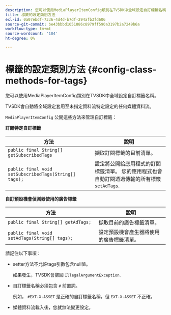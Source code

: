 ```yaml
---
description: 您可以使用MediaPlayerItemConfig類別在TVSDK中全域設定自訂標籤名稱。
title: 標籤的設定類別方法
exl-id: 0a07ebdf-7336-4d4d-b7df-294afb3fd606
source-git-commit: be43bbbd1051886c8979ff590a3197b2a7249b6a
workflow-type: tm+mt
source-wordcount: '184'
ht-degree: 0%

---
```


# 標籤的設定類別方法 {#config-class-methods-for-tags}

您可以使用MediaPlayerItemConfig類別在TVSDK中全域設定自訂標籤名稱。

TVSDK會自動將全域設定套用至未指定資料流特定設定的任何媒體資料流。

`MediaPlayerItemConfig` 公開這些方法來管理自訂標籤：

**訂閱特定自訂標籤**

| <b>方法</b> | <b>說明</b> |
|--- |--- |
| `public final String[] getSubscribedTags` | 擷取訂閱標籤的目前清單。 |
| `public final void setSubscribedTags(String[] tags);` | 設定將公開給應用程式的訂閱標籤清單。  您的應用程式也會自動訂閱透過傳輸的所有標籤 `setAdTags`. |

**自訂預設機會偵測器使用的廣告標籤**

| <b>方法</b> | <b>說明</b> |
|--- |--- |
| `public final String[] getAdTags;` | 擷取目前的廣告標籤清單。 |
| `public final void setAdTags(String[] tags);` | 設定預設機會產生器將使用的廣告標籤清單。 |

請記住以下事項：

* setter方法不允許tags引數包含null值。

   如果發生，TVSDK會擲回 `IllegalArgumentException`.
* 自訂標籤名稱必須包含 `#` 前置詞。

   例如， `#EXT-X-ASSET` 是正確的自訂標籤名稱，但 `EXT-X-ASSET` 不正確。

* 媒體資料流載入後，您就無法變更設定。
